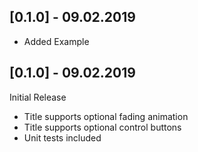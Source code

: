 ## [0.1.0] - 09.02.2019

+ Added Example

## [0.1.0] - 09.02.2019

Initial Release
  * Title supports optional fading animation
  * Title supports optional control buttons
  * Unit tests included
